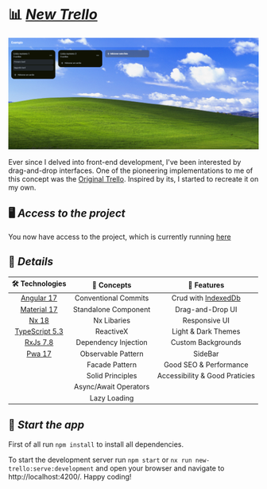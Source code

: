 # 📊 _<a href="https://new-trello-by-pedro.vercel.app/home" target="_blank">New Trello</a>_

<img src="/apps/new-trello/src/assets/pngs/newTrello.png" title="hover text">

Ever since I delved into front-end development, I've been interested by drag-and-drop interfaces. One of the pioneering implementations to me of this concept was the [Original Trello](https://trello.com/). Inspired by its, I started to recreate it on my own.

## 🖥️ _Access to the project_

You now have access to the project, which is currently running [here](https://new-trello-by-pedro.vercel.app/home)

## 📌 _Details_

<div align="center">

|          🛠️ Technologies                                          |         🧠 Concepts                  |         🌟 Features                    | 
| :----------------------------------------------------------------: | :----------------------------------:  |  :------------------------------------: | 
|  [Angular 17](https://angular.dev/)                                |    Conventional Commits               |   Crud with [IndexedDb](https://developer.mozilla.org/en-US/docs/Web/API/IndexedDB_API)    |
|  [Material 17](https://material.angular.io/)                       |    Standalone Component               |   Drag-and-Drop UI        |
|  [Nx 18](https://nx.dev/)                                          |    Nx Libaries                        |   Responsive UI           |                           
|  [TypeScript 5.3](https://www.typescriptlang.org/)                 |    ReactiveX                          |   Light & Dark Themes     |
|  [RxJs 7.8](https://rxjs.dev/)                                     |    Dependency Injection               |   Custom Backgrounds      |
|  [Pwa 17](https://angular.io/guide/service-worker-getting-started) |    Observable Pattern                 |   SideBar                 |
|                                                                    |    Facade Pattern                     |   Good SEO & Performance  |               
|                                                                    |    Solid Principles                   |   Accessibility & Good Praticies
|                                                                    |    Async/Await Operators
|                                                                    |    Lazy Loading
</div>


## 🚀 _Start the app_

First of all run `npm install` to install all dependencies.

To start the development server run `npm start` or `nx run new-trello:serve:development` and open your browser and navigate to http://localhost:4200/. Happy coding!
